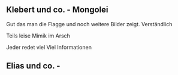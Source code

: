## Klebert und co. - Mongolei

Gut das man die Flagge und noch weitere Bilder zeigt.
Verständlich

Teils leise
Mimik im Arsch

Jeder redet viel
Viel Informationen

## Elias und co. - 

